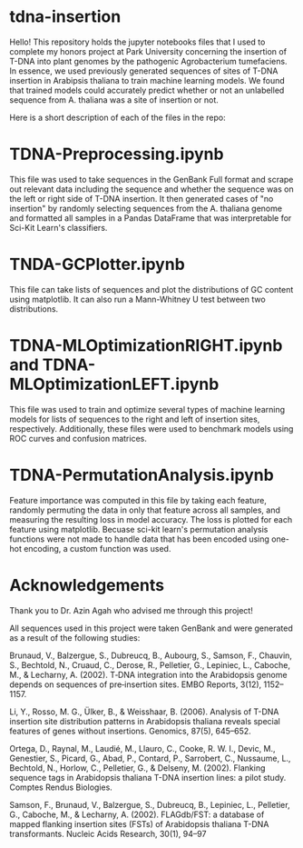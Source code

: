 # tdna-insertion

Hello! This repository holds the jupyter notebooks files that I used to complete my honors project at Park University concerning the insertion of T-DNA into plant genomes by the pathogenic Agrobacterium tumefaciens. In essence, we used previously generated sequences of sites of T-DNA insertion in Arabipsis thaliana to train machine learning models. We found that trained models could accurately predict whether or not an unlabelled sequence from A. thaliana was a site of insertion or not.

Here is a short description of each of the files in the repo:

# TDNA-Preprocessing.ipynb

This file was used to take sequences in the GenBank Full format and scrape out relevant data including the sequence and whether the sequence was on the left or right side of T-DNA insertion. It then generated cases of "no insertion" by randomly selecting sequences from the A. thaliana genome and formatted all samples in a Pandas DataFrame that was interpretable for Sci-Kit Learn's classifiers.

# TNDA-GCPlotter.ipynb

This file can take lists of sequences and plot the distributions of GC content using matplotlib. It can also run a Mann-Whitney U test between two distributions.

# TDNA-MLOptimizationRIGHT.ipynb and TDNA-MLOptimizationLEFT.ipynb

This file was used to train and optimize several types of machine learning models for lists of sequences to the right and left of insertion sites, respectively. Additionally, these files were used to benchmark models using ROC curves and confusion matrices.

# TDNA-PermutationAnalysis.ipynb

Feature importance was computed in this file by taking each feature, randomly permuting the data in only that feature across all samples, and measuring the resulting loss in model accuracy. The loss is plotted for each feature using matplotlib. Becuase sci-kit learn's permutation analysis functions were not made to handle data that has been encoded using one-hot encoding, a custom function was used.

# Acknowledgements

Thank you to Dr. Azin Agah who advised me through this project! 

All sequences used in this project were taken GenBank and were generated as a result of the following studies:

Brunaud, V., Balzergue, S., Dubreucq, B., Aubourg, S., Samson, F., Chauvin, S., Bechtold, N., Cruaud, C., Derose, R., Pelletier, G., Lepiniec, L., Caboche, M., & Lecharny, A. (2002). T‐DNA integration into the Arabidopsis genome depends on sequences of pre‐insertion sites. EMBO Reports, 3(12), 1152–1157. 

Li, Y., Rosso, M. G., Ülker, B., & Weisshaar, B. (2006). Analysis of T-DNA insertion site distribution patterns in Arabidopsis thaliana reveals special features of genes without insertions. Genomics, 87(5), 645–652. 

Ortega, D., Raynal, M., Laudié, M., Llauro, C., Cooke, R. W. I., Devic, M., Genestier, S., Picard, G., Abad, P., Contard, P., Sarrobert, C., Nussaume, L., Bechtold, N., Horlow, C., Pelletier, G., & Delseny, M. (2002). Flanking sequence tags in Arabidopsis thaliana T-DNA insertion lines: a pilot study. Comptes Rendus Biologies. 

Samson, F., Brunaud, V., Balzergue, S., Dubreucq, B., Lepiniec, L., Pelletier, G., Caboche, M., & Lecharny, A. (2002). FLAGdb/FST: a database of mapped flanking insertion sites (FSTs) of Arabidopsis thaliana T-DNA transformants. Nucleic Acids Research, 30(1), 94–97
